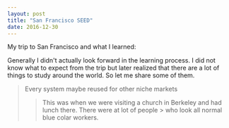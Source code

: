 ```yaml
---
layout: post
title: "San Francisco SEED"
date: 2016-12-30
---
```


My trip to San Francisco and what I learned:


Generally I didn't actually look forward in the learning process. I did not know what to expect from the trip but later realized that there are a lot of things to study around the world. So let me share some of them.

   > Every system maybe reused for other niche markets
   >> This was when we were visiting a church in Berkeley and had lunch there. There were at lot of people
    > who look all normal blue colar workers. 
